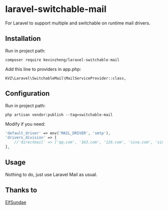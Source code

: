# laravel-switchable-mail
For Laravel to support multiple and switchable on runtime mail drivers.

## Installation

Run in project path:

```
composer require kevinzheng/laravel-switchable-mail
```

Add this line to providers in app.php:

```
KVZ\Laravel\SwitchableMail\MailServiceProvider::class,
```

## Configuration

Run in project path:

```
php artisan vendor:publish --tag=switchable-mail
```

Modify if you need:

```php
'default_driver' => env('MAIL_DRIVER', 'smtp'),
'drivers_division' => [
    //'directmail' => ['qq.com', '163.com', '126.com', 'sina.com', 'sina.com.cn', 'sohu.com'],
],
```

## Usage

Nothing to do, just use Laravel Mail as usual.

## Thanks to
[ElfSundae](https://github.com/ElfSundae)
